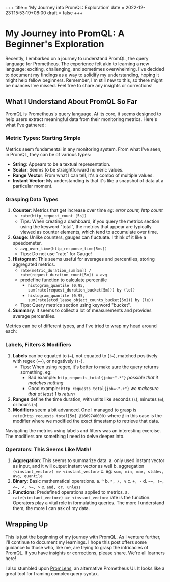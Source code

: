 +++
title = 'My Journey into PromQL: Exploration'
date = 2022-12-23T15:53:19+08:00
draft = false
+++

# My Journey into PromQL: A Beginner's Exploration

Recently, I embarked on a journey to understand PromQL, the query language for Prometheus. The experience felt akin to learning a new language: exciting, challenging, and sometimes overwhelming. I've decided to document my findings as a way to solidify my understanding, hoping it might help fellow beginners. Remember, I'm still new to this, so there might be nuances I've missed. Feel free to share any insights or corrections!

## What I Understand About PromQL So Far

PromQL is Prometheus's query language. At its core, it seems designed to help users extract meaningful data from their monitoring metrics. Here's what I've gathered:

### Metric Types: Starting Simple

Metrics seem fundamental in any monitoring system. From what I've seen, in PromQL, they can be of various types:

- **String**: Appears to be a textual representation.
- **Scalar**: Seems to be straightforward numeric values.
- **Range Vector**: From what I can tell, it's a combo of multiple values.
- **Instant Vector**: My understanding is that it's like a snapshot of data at a particular moment.

### Grasping Data Types
1. **Counter**: Metrics that get increase over time  *eg: error count, http count*
    - `rate(http_request_count [5s])`
    - Tips: When creating a dashboard, if you query the metrics section using the keyword "total", the metrics that appear are typically viewed as counter elements, which tend to accumulate over time.
2. **Gauge**: Unlike counters, gauges can fluctuate. I think of it like a speedometer.
    - `avg_over_time(http_response_time[5ms])`
    - Tips: Do not use "rate" for Gauge!
3. **Histogram**: This seems useful for averages and percentiles, storing aggregated metrics.
    - `rate(metric_duration_sum[5m]) / rate(request_duration_count[5m]) = avg`
    - predefine function to calculate percentile
        - `histogram_quantile (0.95, sum(rate(request_duration_bucket[5m])) by (le))`
        - `histogram_quantile (0.95, sum(rate(etcd_lease_object_counts_bucket[5m])) by (le))`
    - Tips: Query metrics section using keyword "bucket".
4. **Summary**: It seems to collect a lot of measurements and provides average percentiles.

Metrics can be of different types, and I've tried to wrap my head around each:

### Labels, Filters & Modifiers
1. **Labels** can be equated to (`=`), not equated to (`!=`), matched positively with regex (`=~`), or negatively (`!-`).
    - Tips: When using regex, it's better to make sure the query returns something, eg:
        - Bad example: `http_requests_total{job=~".*"}`  *possible that it matches nothing*
        - Good example: `http_requests_total{job=~".+"}` *we makesure that at least 1 is return*
2. **Ranges** define the time duration, with units like seconds (`s`), minutes (`m`), or hours (`h`).
3. **Modifiers** seem a bit advanced. One I managed to grasp is `rate(http_requests total[5m] @1609746000)` where `@` in this case is the modifier where we modified the exact timestamp to retrieve that data.

Navigating the metrics using labels and filters was an interesting exercise. The modifiers are something I need to delve deeper into.

### Operators: This Seems Like Math!
1. **Aggregation**: This seems to summarize data.
    a. only used instant vector as input, and it will output instant vector as well
	b. aggregation `(<instant_vector>) => <instant_vector>`
	c. eg: `sum, min, max, stddev, avg, quantile`
2. **Binary**: Basic mathematical operations.
    a. `^`
	b. `*, /, %`
	c. `+, -`
	d. `==, !=, <=, <, >=, >`
	e. `and, or, unless`
3. **Functions**: Predefined operations applied to metrics.
    a. `rate(<instant_vector>) => <instant_vector>`  rate is the function.
Operators play a vital role in formulating queries. The more I understand them, the more I can ask of my data.

## Wrapping Up

This is just the beginning of my journey with PromQL. As I venture further, I'll continue to document my learnings. I hope this post offers some guidance to those who, like me, are trying to grasp the intricacies of PromQL. If you have insights or corrections, please share. We're all learners here!

I also stumbled upon [PromLens](https://promlens.com), an alternative Prometheus UI. It looks like a great tool for framing complex query syntax.


